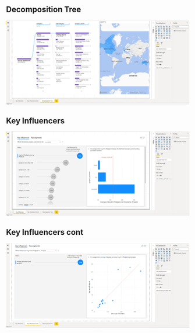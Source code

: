 ## Decomposition Tree

<p align="center">
  <img width="1200" src="https://github.com/Mufumi/Udemy---Microsoft-Power-BI-Desktop-for-Business-Intelligence/blob/main/Power%20BI%20AI%20Visual/Documentation%20Illustrations/Kickstarters_Key_Decomposition_Tree.png
">

</p>

## Key Influencers

<p align="center">
  <img width="1200" src="https://github.com/Mufumi/Udemy---Microsoft-Power-BI-Desktop-for-Business-Intelligence/blob/main/Power%20BI%20AI%20Visual/Documentation%20Illustrations/Kickstarters_Key_Influencers.png
">
</p>

## Key Influencers cont

<p align="center">
  <img width="1200" src="https://github.com/Mufumi/Udemy---Microsoft-Power-BI-Desktop-for-Business-Intelligence/blob/main/Power%20BI%20AI%20Visual/Documentation%20Illustrations/Kickstarters_Key_Influencers_cont.png">
</p>


